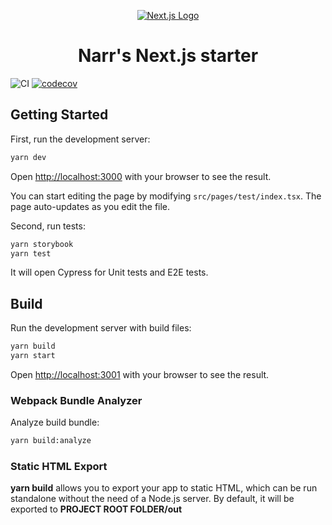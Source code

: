 <p align="center">
  <a href="https://nextjs.org/">
    <img src="https://assets.zeit.co/image/upload/v1538361091/repositories/next-js/next-js.png" alt="Next.js Logo">
  </a>
</p>
<h1 align="center">
  Narr's Next.js starter
</h1>

![CI](https://github.com/narr/next-js-example/workflows/CI/badge.svg?branch=master)
[![codecov](https://codecov.io/gh/narr/next-js-example/branch/master/graph/badge.svg)](https://codecov.io/gh/narr/next-js-example)

## Getting Started

First, run the development server:

```bash
yarn dev
```

Open [http://localhost:3000](http://localhost:3000) with your browser to see the result.

You can start editing the page by modifying `src/pages/test/index.tsx`. The page auto-updates as you edit the file.

Second, run tests:

```bash
yarn storybook
yarn test
```

It will open Cypress for Unit tests and E2E tests.

## Build

Run the development server with build files:

```bash
yarn build
yarn start
```

Open [http://localhost:3001](http://localhost:3001) with your browser to see the result.

### Webpack Bundle Analyzer

Analyze build bundle:

```bash
yarn build:analyze
```

### Static HTML Export

**yarn build** allows you to export your app to static HTML, which can be run standalone without the need of a Node.js server. By default, it will be exported to **PROJECT ROOT FOLDER/out**
